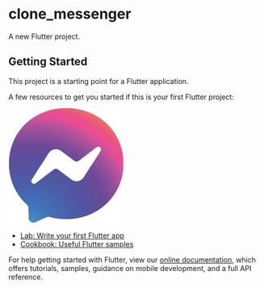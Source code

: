# clone_messenger

A new Flutter project.

## Getting Started

This project is a starting point for a Flutter application.

A few resources to get you started if this is your first Flutter project:

![Screenshot](./assets/logo.png)

- [Lab: Write your first Flutter app](https://flutter.dev/docs/get-started/codelab)
- [Cookbook: Useful Flutter samples](https://flutter.dev/docs/cookbook)

For help getting started with Flutter, view our
[online documentation](https://flutter.dev/docs), which offers tutorials,
samples, guidance on mobile development, and a full API reference.

